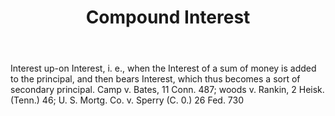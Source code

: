 ---
title: Compound Interest
letter: C
permalink: "/definitions/bld-compound-interest.html"
body: Interest up-on Interest, i. e., when the Interest of a sum of money is added
  to the principal, and then bears Interest, which thus becomes a sort of secondary
  principal. Camp v. Bates, 11 Conn. 487; woods v. Rankin, 2 Heisk. (Tenn.) 46; U.
  S. Mortg. Co. v. Sperry (C. 0.) 26 Fed. 730
published_at: '2018-07-07'
source: Black's Law Dictionary 2nd Ed (1910)
layout: post
---